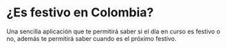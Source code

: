 # ¿Es festivo en Colombia?

Una sencilla aplicación que te permitirá saber si el día en curso es festivo o no, además te permitirá saber cuando es el próximo festivo.
